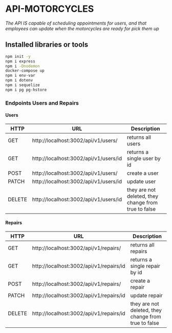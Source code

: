 # API-MOTORCYCLES

*The API IS capable of scheduling
appointments for users, and that employees can update when the motorcycles are ready for
pick them up*

## Installed libraries or tools

```sh
npm init -y
npm i express
npm i -Dnodemon
docker-compose up
npm i env-var
npm i dotenv
npm i sequelize
npm i pg pg-hstore
```

###  Endpoints Users and Repairs
#### Users
|  HTTP  |           URL                  |         Description    |
|--------|--------------------------------|------------------------|
|GET     |http://localhost:3002/api/v1/users/ | returns all users  |
|GET     |http://localhost:3002/api/v1/users/id | returns a single user by id |
|POST    |http://localhost:3002/api/v1/users/ | create a user      |
|PATCH   |http://localhost:3002/api/v1/users/id | update user      |
|DELETE  |http://localhost:3002/api/v1/users/id | they are not deleted, they change from true to false |

#### Repairs
|  HTTP  |           URL                  |         Description    |
|--------|--------------------------------|------------------------|
|GET     |http://localhost:3002/api/v1/repairs/ | returns all repairs  |
|GET     |http://localhost:3002/api/v1/repairs/id | returns a single repair by id |
|POST    |http://localhost:3002/api/v1/repairs/ | create a repair      |
|PATCH   |http://localhost:3002/api/v1/repairs/id | update repair      |
|DELETE  |http://localhost:3002/api/v1/repairs/id | they are not deleted, they change from true to false |
